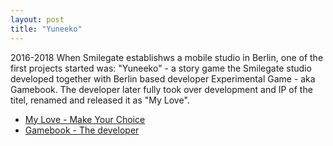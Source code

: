 ```yaml
---
layout: post
title: "Yuneeko"
---
```

2016-2018 When Smilegate establishws a mobile studio in Berlin, one of the first projects started was: "Yuneeko" - a story game the Smilegate studio developed together with Berlin based developer Experimental Game - aka Gamebook. The developer later fully took over development and IP of the titel, renamed and released it as "My Love".

* [My Love - Make Your Choice](https://myloveapp.com)
* [Gamebook - The developer](https://gamebook.io)
